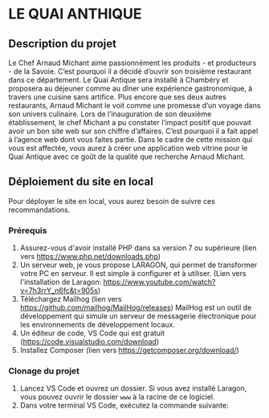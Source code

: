 # LE QUAI ANTHIQUE

## Description du projet
Le Chef Arnaud Michant aime passionnément les produits - et producteurs - de la Savoie. C’est pourquoi il a décidé d’ouvrir son troisième restaurant dans ce département. Le Quai Antique sera installé à Chambéry et proposera au déjeuner comme au dîner une expérience gastronomique, à travers une cuisine sans artifice. Plus encore que ses deux autres restaurants, Arnaud Michant le voit comme une promesse d’un voyage dans son univers culinaire. Lors de l’inauguration de son deuxième établissement, le chef Michant a pu constater l’impact positif que pouvait avoir un bon site web sur son chiffre d’affaires. C’est pourquoi il a fait appel à l’agence web dont vous faites partie. Dans le cadre de cette mission qui vous est affectée, vous aurez à créer une application web vitrine pour le Quai Antique avec ce goût de la qualité que recherche Arnaud Michant.

## Déploiement du site en local
Pour déployer le site en local, vous aurez besoin de suivre ces recommandations.

### Prérequis
1. Assurez-vous d'avoir installé PHP dans sa version 7 ou supérieure (lien vers https://www.php.net/downloads.php)
2. Un serveur web, je vous propose LARAGON, qui permet de transformer votre PC en serveur. Il est simple à configurer et à utiliser. (Lien vers l'installation de Laragon: https://www.youtube.com/watch?v=7h3rrY_n6fc&t=905s)
3. Téléchargez Mailhog (lien vers https://github.com/mailhog/MailHog/releases)
   MailHog est un outil de développement qui simule un serveur de messagerie électronique pour les environnements de développement locaux.
4. Un éditeur de code, VS Code qui est gratuit (https://code.visualstudio.com/download)
5. Installez Composer (lien vers https://getcomposer.org/download/)

### Clonage du projet
1. Lancez VS Code et ouvrez un dossier. Si vous avez installé Laragon, vous pouvez ouvrir le dossier `www` à la racine de ce logiciel.
2. Dans votre terminal VS Code, exécutez la commande suivante:
